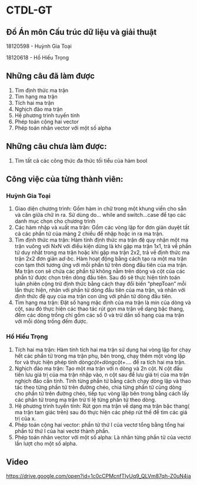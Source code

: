# CTDL-GT
## Đồ Án môn Cấu trúc dữ liệu và giải thuật
18120598 - Huỳnh Gia Toại

18120618 - Hồ Hiếu Trọng

## Những câu đã làm được
1.	Tìm định thức ma trận
2.	Tìm hạng ma trận
3.	Tích hai ma trận
4.	Nghịch đảo ma trận
5.	Hệ phương trình tuyến tính
6.	Phép toán cộng hai vector
7.	Phép toán nhân vector với một số alpha
## Những câu chưa làm được:
1.	Tìm tất cả các công thức đa thức tối tiểu của hàm bool
## Công việc của từng thành viên:
### Huỳnh Gia Toại
1.	Giao diện chương trình: Gồm hàm in chữ trong một khung viền cho sẵn và căn giữa chữ in ra. Sử dùng do… while and switch…case để tạo các danh mục chọn cho chương trình
2.	Các hàm nhập và xuất ma trận: Gồm các vòng lặp for đơn giản duyệt tất cả các phần tử của mảng 2 chiều để nhập hoặc in ra ma trận.
3.	Tìm định thức ma trận: Hàm tính định thức ma trận đệ quy nhận một ma trận vuông với NxN với điều kiện dừng là khi gặp ma trận 1x1, trả về phần tử duy nhất trong ma trận hoặc khi gặp ma trận 2x2, trả về định thức ma trận 2x2 đơn giản a*d-b*c. Hàm hoạt động bằng cách tạo ra một ma trận con tạm thời tương ứng với mỗi phần tử trên dòng đầu tiên của ma trận. Ma trận con sẽ chứa các phần tử không nằm trên dòng và cột của các phần tử được chọn trên dòng đầu tiên. Sau đó sẽ thực hiện tính toán luân phiên cộng trừ định thức bằng cách thay đổi biến “phepToan” mỗi lần thực hiện, nhân với phần tử dòng đầu tiên của ma trận, và nhân với định thức đệ quy của ma trận con ứng với phần tử dòng đầu tiên.
4.	Tìm hạng ma trận: Đặt số hạng mặc định của ma trận là min của dòng và cột, sau đó thực hiện các thao tác rút gọn ma trận về dạng bậc thang, đếm các dòng trống chỉ gồm các số 0 và trừ dần số hạng của ma trận với mỗi dòng trống đếm được.
### Hồ Hiếu Trọng
1.	Tích hai ma trận: Hàm tính tích hai ma trận sử dụng hai vòng lặp for chạy hết các phần tử trong ma trận phụ, bên trong, chạy thêm một vòng lặp for và thực hiện phép tính dòng*cột+dòng*cột+…. để ra tích hai ma trận.
2.	Nghịch đảo ma trận: Tạo một ma trận với n dòng và 2n cột. N cột đầu tiên lưu giá trị của ma trận nhập vào, n cột sau để lưu giá trị của ma trận nghịch đảo cần tính. Tính từng phần tử bằng cách chạy dòng lặp và thao tác theo từng phần tử trên đường chéo, chia từng phần tử cùng dòng cho phần tử trên đường chéo, tiếp tục vòng lặp bên trong bằng cách lấy các phần tử trong ma trận trừ tỉ lệ từng phần tử theo dòng.
3.	Hệ phương trình tuyến tính: Rút gọn ma trận về dạng ma trận bậc thang( ma trận tam giác trên) sau đó thực hiện các phép rút thế để tìm các giá trị của x.
4.	Phép toán cộng hai vector: phần tử thứ I của vectơ tổng bằng tổng hai phần tử thứ I của hai vectơ thành phần.
5.	Phép toán nhân vector với một số alpha: Là nhân từng phần tử của vectơ lần lượt cho một số alpha.
## Video
https://drive.google.com/open?id=1c0cCPMcnfTIyUq9_QLVm87qh-Z0uN4ia
